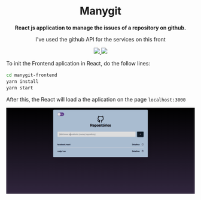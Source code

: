 <h1 align="center">
Manygit
</h1>

<p align="center">
<strong>
React js application to manage the issues of a repository on github. 
</strong>
</p>

<p align="center">I've used the github API for the services on this front</p>

</p>
<p align="center">
  
  <a aria-label="React Version" href="https://github.com/facebook/react/blob/master/CHANGELOG.md#16120-november-14-2019">
    <img src="https://img.shields.io/badge/react_16.13.1-informational?logo=react"></img>
  </a>
  <a aria-label="Github API" href="https://api.github.com/">
    <img src="https://img.shields.io/badge/Github API-informational?logo=github"></img>
  </a>

</p>

To init the Frontend aplication in React, do the follow lines:

```bash
cd manygit-frontend
yarn install
yarn start
```

After this, the React will load a the aplication on the page `localhost:3000`

![demo](demo/demo.gif)

